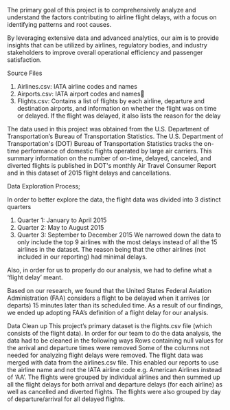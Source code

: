 The primary goal of this project is to comprehensively analyze and understand the factors contributing to airline flight delays, with a focus on identifying patterns and root causes.

By leveraging extensive data and advanced analytics, our aim is to provide insights that can be utilized by airlines, regulatory bodies, and industry stakeholders to improve overall operational efficiency and passenger satisfaction.

Source Files
1. Airlines.csv: IATA airline codes and names
2. Airports.csv: IATA airport codes and names
3. Flights.csv: Contains a list of flights by each airline, departure and destination airports, and information on whether the flight was on time or delayed. If the flight was delayed, it also lists the reason for the delay

The data used in this project was obtained from the U.S. Department of Transportation’s Bureau of Transportation Statistics. The U.S. Department of Transportation's (DOT) Bureau of Transportation Statistics tracks the on-time performance of domestic flights operated by large air carriers. This summary information on the number of on-time, delayed, canceled, and diverted flights is published in DOT's monthly Air Travel Consumer Report and in this dataset of 2015 flight delays and cancellations.

Data Exploration Process;

In order to better explore the data, the flight data was divided into 3 distinct quarters
1) Quarter 1: January to April 2015
2) Quarter 2: May to August 2015
3) Quarter 3: September to December 2015
We narrowed down the data to only include the top 9 airlines with the most delays instead of all the 15 airlines in the dataset. The reason being that the other airlines (not included in our reporting) had minimal delays.

Also, in order for us to properly do our analysis, we had to define what a ‘flight delay’ meant.

Based on our research, we found that the United States Federal Aviation Administration (FAA) considers a flight to be delayed when it arrives (or departs) 15 minutes later than its scheduled time. 
As a result of our findings, we ended up adopting FAA’s definition of a flight delay for our analysis.

Data Clean up
This project’s primary dataset is the flights.csv file (which consists of the flight data). In order for our team to do the data analysis, the data had to be cleaned in the following ways
Rows containing null values for the arrival and departure times were removed
Some of the columns not needed for analyzing flight delays were removed.
The flight data was merged with data from the airlines.csv file. This enabled our reports to use the airline name and not the IATA airline code e.g. American Airlines instead of ‘AA’.
The flights were grouped by individual airlines and then summed up all the flight delays for both arrival and departure delays (for each airline) as well as cancelled and diverted flights.
The flights were also grouped by day of departure/arrival for all delayed flights.

